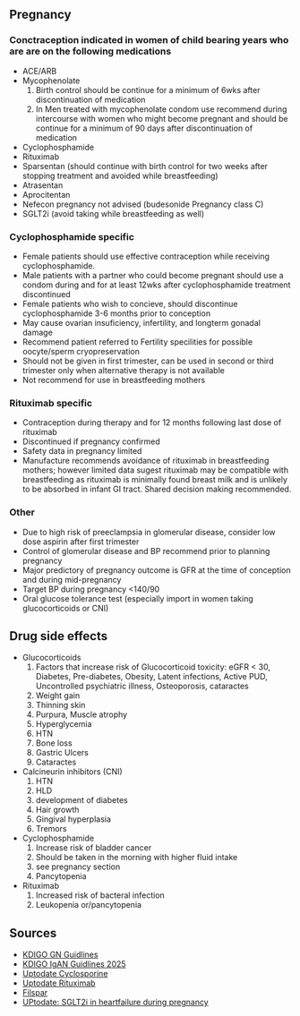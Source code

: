 ## **Pregnancy**
### Conctraception indicated in women of child bearing years who are are on the following medications
 * ACE/ARB
 * Mycophenolate
    1. Birth control should be continue for a minimum of 6wks after discontinuation of medication
    2. In Men treated with mycophenolate condom use recommend during intercourse with women who might become pregnant and should be continue for a minimum of 90 days after discontinuation of medication
 * Cyclophosphamide
 * Rituximab
 * Sparsentan (should continue with birth control for two weeks after stopping treatment and avoided while breastfeeding)
 * Atrasentan 
 * Aprocitentan
 * Nefecon pregnancy not advised (budesonide Pregnancy class C)
 * SGLT2i (avoid taking while breastfeeding as well)
### Cyclophosphamide specific
 * Female patients should use effective contraception while receiving cyclophosphamide. 
 * Male patients with a partner who could become pregnant should use a condom during and for at least 12wks after cyclophosphamide treatment discontinued
 * Female patients who wish to concieve, should discontinue cyclophosphamide 3-6 months prior to conception
 * May cause ovarian insuficiency, infertility, and longterm gonadal damage
 * Recommend patient referred to Fertility specilities for possible oocyte/sperm cryopreservation
 * Should not be given in first trimester, can be used in second or third trimester only when alternative therapy is not available
 * Not recommend for use in breastfeeding mothers
### Rituximab specific
 * Contraception during therapy and for 12 months following last dose of rituximab
 * Discontinued if pregnancy confirmed
 * Safety data in pregnancy limited
 * Manufacture recommends avoidance of rituximab in breastfeeding mothers; however limited data sugest rituximab may be compatible with breastfeeding as rituximab is minimally found breast milk and is unlikely to be absorbed in infant GI tract. Shared decision making recommended.
### Other
 * Due to high risk of preeclampsia in glomerular disease, consider low dose aspirin after first trimester
 * Control of glomerular disease and BP recommend prior to planning pregnancy
 * Major predictory of pregnancy outcome is GFR at the time of conception and during mid-pregnancy
 * Target BP during pregnancy <140/90
 * Oral glucose tolerance test (especially import in women taking glucocorticoids or CNI) 
## **Drug side effects**
 * Glucocorticoids
    1. Factors that increase risk of Glucocorticoid toxicity: eGFR < 30, Diabetes, Pre-diabetes, Obesity, Latent infections, Active PUD, Uncontrolled psychiatric illness, Osteoporosis, cataractes
    2. Weight gain
    4. Thinning skin
    5. Purpura, Muscle atrophy
    6. Hyperglycemia
    7. HTN
    8. Bone loss
    9. Gastric Ulcers
    10. Cataractes
 * Calcineurin inhibitors (CNI)
    1. HTN
    2. HLD
    3. development of diabetes
    4. Hair growth
    5. Gingival hyperplasia
    6. Tremors
 * Cyclophosphamide
    1. Increase risk of bladder cancer
    2. Should be taken in the morning with higher fluid intake
    3. see pregnancy section
    4. Pancytopenia
 * Rituximab
    1. Increased risk of bacteral infection
    2. Leukopenia or/pancytopenia
## **Sources**
 * [KDIGO GN Guidlines](https://kdigo.org/guidelines/gd/)
 * [KDIGO IgAN Guidlines 2025](https://kdigo.org/wp-content/uploads/2024/08/KDIGO-2025-IgAN-IgAV-Guideline.pdf)
 * [Uptodate Cyclosporine](https://www-uptodate-com.ezproxy.ttuhsc.edu/contents/cyclophosphamide-drug-information?source=auto_suggest&selectedTitle=1~1---1~4---cyclopho&search=cyclophosphamide#F49296864)
 * [Uptodate Rituximab](https://www-uptodate-com.ezproxy.ttuhsc.edu/contents/rituximab-including-biosimilars-drug-information?search=rituximab&selectedTitle=1~150&usage_type=panel&display_rank=1&kp_tab=drug_general&source=panel_search_result#F53464448) 
  * [Filspar](https://filspari.com/igan/?gad_source=1&gad_campaignid=22843261910&gbraid=0AAAAApUXvhWXhW9XBRteosvkf8vWuiK7d&gclid=Cj0KCQjw267GBhCSARIsAOjVJ4F-AB6TSHTh2J4GsE0V-ePMaSM3pyllO6sWlHIuY68_M_xCxw6tXFAaAoMWEALw_wcB)
  * [UPtodate: SGLT2i in heartfailure during pregnancy](https://www-uptodate-com.ezproxy.ttuhsc.edu/contents/management-of-heart-failure-during-pregnancy?search=sglt2%20inhibitors%20in%20pregnancy&topicRef=121086&source=see_link)

